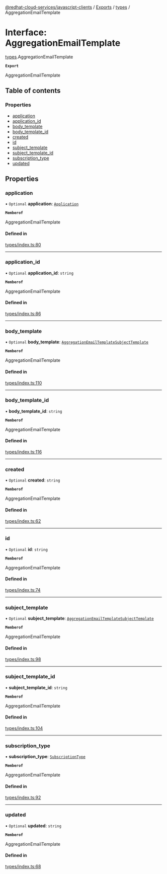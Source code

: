 [@redhat-cloud-services/javascript-clients](../README.md) / [Exports](../modules.md) / [types](../modules/types.md) / AggregationEmailTemplate

# Interface: AggregationEmailTemplate

[types](../modules/types.md).AggregationEmailTemplate

**`Export`**

AggregationEmailTemplate

## Table of contents

### Properties

- [application](types.AggregationEmailTemplate.md#application)
- [application\_id](types.AggregationEmailTemplate.md#application_id)
- [body\_template](types.AggregationEmailTemplate.md#body_template)
- [body\_template\_id](types.AggregationEmailTemplate.md#body_template_id)
- [created](types.AggregationEmailTemplate.md#created)
- [id](types.AggregationEmailTemplate.md#id)
- [subject\_template](types.AggregationEmailTemplate.md#subject_template)
- [subject\_template\_id](types.AggregationEmailTemplate.md#subject_template_id)
- [subscription\_type](types.AggregationEmailTemplate.md#subscription_type)
- [updated](types.AggregationEmailTemplate.md#updated)

## Properties

### application

• `Optional` **application**: [`Application`](types.Application.md)

**`Memberof`**

AggregationEmailTemplate

#### Defined in

[types/index.ts:80](https://github.com/RedHatInsights/javascript-clients/blob/main/packages/notifications/types/index.ts#L80)

___

### application\_id

• `Optional` **application\_id**: `string`

**`Memberof`**

AggregationEmailTemplate

#### Defined in

[types/index.ts:86](https://github.com/RedHatInsights/javascript-clients/blob/main/packages/notifications/types/index.ts#L86)

___

### body\_template

• `Optional` **body\_template**: [`AggregationEmailTemplateSubjectTemplate`](types.AggregationEmailTemplateSubjectTemplate.md)

**`Memberof`**

AggregationEmailTemplate

#### Defined in

[types/index.ts:110](https://github.com/RedHatInsights/javascript-clients/blob/main/packages/notifications/types/index.ts#L110)

___

### body\_template\_id

• **body\_template\_id**: `string`

**`Memberof`**

AggregationEmailTemplate

#### Defined in

[types/index.ts:116](https://github.com/RedHatInsights/javascript-clients/blob/main/packages/notifications/types/index.ts#L116)

___

### created

• `Optional` **created**: `string`

**`Memberof`**

AggregationEmailTemplate

#### Defined in

[types/index.ts:62](https://github.com/RedHatInsights/javascript-clients/blob/main/packages/notifications/types/index.ts#L62)

___

### id

• `Optional` **id**: `string`

**`Memberof`**

AggregationEmailTemplate

#### Defined in

[types/index.ts:74](https://github.com/RedHatInsights/javascript-clients/blob/main/packages/notifications/types/index.ts#L74)

___

### subject\_template

• `Optional` **subject\_template**: [`AggregationEmailTemplateSubjectTemplate`](types.AggregationEmailTemplateSubjectTemplate.md)

**`Memberof`**

AggregationEmailTemplate

#### Defined in

[types/index.ts:98](https://github.com/RedHatInsights/javascript-clients/blob/main/packages/notifications/types/index.ts#L98)

___

### subject\_template\_id

• **subject\_template\_id**: `string`

**`Memberof`**

AggregationEmailTemplate

#### Defined in

[types/index.ts:104](https://github.com/RedHatInsights/javascript-clients/blob/main/packages/notifications/types/index.ts#L104)

___

### subscription\_type

• **subscription\_type**: [`SubscriptionType`](../enums/types.SubscriptionType.md)

**`Memberof`**

AggregationEmailTemplate

#### Defined in

[types/index.ts:92](https://github.com/RedHatInsights/javascript-clients/blob/main/packages/notifications/types/index.ts#L92)

___

### updated

• `Optional` **updated**: `string`

**`Memberof`**

AggregationEmailTemplate

#### Defined in

[types/index.ts:68](https://github.com/RedHatInsights/javascript-clients/blob/main/packages/notifications/types/index.ts#L68)
